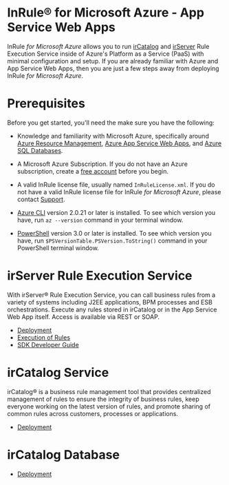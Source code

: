 InRule® for Microsoft Azure - App Service Web Apps
====

InRule _for Microsoft Azure_ allows you to run [irCatalog](https://www.inrule.com/products/inrule-components/ircatalog/) and [irServer](https://www.inrule.com/products/inrule-components/irserverruleexecutionservice/) Rule Execution Service inside of Azure's Platform as a Service (PaaS) with minimal configuration and setup. If you are already familiar with Azure and App Service Web Apps, then you are just a few steps away from deploying InRule _for Microsoft Azure_.

# Prerequisites

Before you get started, you'll need the make sure you have the following:

* Knowledge and familiarity with Microsoft Azure, specifically around [Azure Resource Management](https://docs.microsoft.com/en-us/azure/azure-resource-manager/), [Azure App Service Web Apps](https://docs.microsoft.com/en-us/azure/app-service/), and [Azure SQL Databases](https://docs.microsoft.com/en-us/azure/sql-database/).

* A Microsoft Azure Subscription. If you do not have an Azure subscription, create a [free account](https://azure.microsoft.com/en-us/free/) before you begin.

* A valid InRule license file, usually named `InRuleLicense.xml`. If you do not have a valid InRule license file for InRule _for Microsoft Azure_, please contact [Support](mailto:support@inrule.com?subject=InRule®%20for%20Microsoft%20Azure%20-%20App%20Service%20Web%20Apps).

* [Azure CLI](https://docs.microsoft.com/en-us/cli/azure/install-azure-cli) version 2.0.21 or later is installed. To see which version you have, run `az --version` command in your terminal window.

* [PowerShell](https://docs.microsoft.com/en-us/powershell/scripting/powershell-scripting) version 3.0 or later is installed. To see which version you have, run `$PSVersionTable.PSVersion.ToString()` command in your PowerShell terminal window.

# irServer Rule Execution Service

With irServer® Rule Execution Service, you can call business rules from a variety of systems including J2EE applications, BPM processes and ESB orchestrations. Execute any rules stored in irCatalog or in the App Service Web App itself. Access is available via REST or SOAP.

* [Deployment](doc/irserver-rule-execution-service.md)
* [Execution of Rules](doc/irserver-rule-execution-service.md#execution-of-rules)
* [SDK Developer Guide](https://support.inrule.com/help/irSDKHelp50/index.html?irsoa_-_rules_as_services.htm)

# irCatalog Service

irCatalog® is a business rule management tool that provides centralized management of rules to ensure the integrity of business rules, keep everyone working on the latest version of rules, and promote sharing of common rules across customers, processes or applications.

* [Deployment](doc/ircatalog-service.md)

# irCatalog Database

* [Deployment](doc/ircatalog-database.md)




